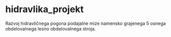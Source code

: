 # hidravlika_projekt
Razvoj hidravličnega pogona podajalne mize namensko grajenega 5 osnega obdelovalnega lesno obdelovalnega stroja.
